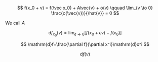 $$
f(x_0 + v) = f(\vec x_0) + A\vec{v} + o(v) \qquad \lim_{v \to 0} \frac{o(\vec{v})}{\hat{v}} = 0
$$

We call $A$

$$
\mathrm{d}f_{x_0}(v) = \lim_{\epsilon\to 0}[f(x_0 + \epsilon v) - f(x_0)]
$$

$$
\mathrm{d}f=\frac{\partial f}{\partial x^i}\mathrm{d}x^i
$$

$$
\mathrm{d}f(v)
$$